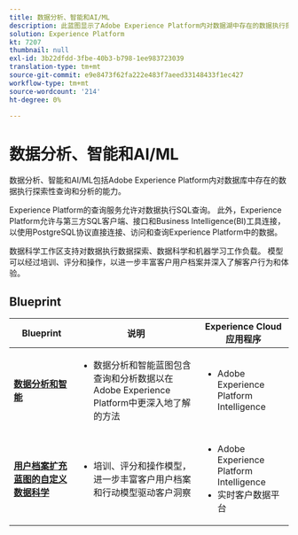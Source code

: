 ```yaml
---
title: 数据分析、智能和AI/ML
description: 此蓝图显示了Adobe Experience Platform内对数据湖中存在的数据执行探索性查询和分析的能力。
solution: Experience Platform
kt: 7207
thumbnail: null
exl-id: 3b22dfdd-3fbe-40b3-b798-1ee983723039
translation-type: tm+mt
source-git-commit: e9e8473f62fa222e483f7aeed33148433f1ec427
workflow-type: tm+mt
source-wordcount: '214'
ht-degree: 0%

---
```


# 数据分析、智能和AI/ML

数据分析、智能和AI/ML包括Adobe Experience Platform内对数据库中存在的数据执行探索性查询和分析的能力。

Experience Platform的查询服务允许对数据执行SQL查询。 此外，Experience Platform允许与第三方SQL客户端、接口和Business Intelligence(BI)工具连接，以使用PostgreSQL协议直接连接、访问和查询Experience Platform中的数据。

数据科学工作区支持对数据执行数据探索、数据科学和机器学习工作负载。 模型可以经过培训、评分和操作，以进一步丰富客户用户档案并深入了解客户行为和体验。

## Blueprint

| Blueprint | 说明 | Experience Cloud应用程序 |
|---|---|---|
| **[数据分析和智能](analysis.md)** | <ul><li>数据分析和智能蓝图包含查询和分析数据以在Adobe Experience Platform中更深入地了解的方法</ul></li> | <ul><li> Adobe Experience Platform Intelligence</ul></li> |
| **[用户档案扩充蓝图的自定义数据科学](data-science.md)** | <ul><li>培训、评分和操作模型，进一步丰富客户用户档案和行动模型驱动客户洞察</li></ul> | <ul><li>Adobe Experience Platform Intelligence</li><li> 实时客户数据平台</li></ul> |
